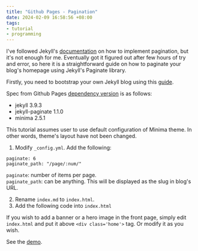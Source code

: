 ```yaml
---
title: "Github Pages - Pagination"
date: 2024-02-09 16:58:56 +08:00
tags:
- tutorial
- programming
---
```


I've followed Jekyll's [documentation](https://jekyllrb.com/docs/pagination/) on how to implement pagination, but it's not enough for me. Eventually got it figured out after few hours of try and error, so here it is a straightforward guide on how to paginate your blog's homepage using Jekyll's Paginate library.

Firstly, you need to bootstrap your own Jekyll blog using this [guide](https://github.com/chadbaldwin/simple-blog-bootstrap).

Spec from Github Pages [dependency version](https://pages.github.com/versions/) is as follows:
- jekyll 3.9.3
- jekyll-paginate 1.1.0
- minima 2.5.1

This tutorial assumes user to use default configuration of Minima theme. In other words, theme's layout have not been changed.

1. Modify `_config.yml`. Add the following:

```
paginate: 6
paginate_path: "/page/:num/"
```

`paginate`: number of items per page.  
`paginate_path`: can be anything. This will be displayed as the slug in blog's URL.

2. Rename `index.md` to `index.html`. 
3. Add the following code into `index.html`

<script src="https://gist.github.com/luangdiri/eaac428106aff1e574bc0555995d757d.js"></script>

If you wish to add a banner or a hero image in the front page, simply edit `index.html` and put it above `<div class='home'>` tag. Or modify it as you wish.

See the [demo](https://luangdiri.github.io/).
